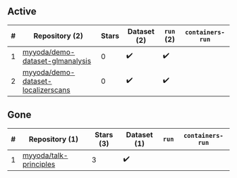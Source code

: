 ## Active
| # | Repository (2) | Stars | Dataset (2) | `run` (2) | `containers-run` |
| --- | --- | --- | --- | --- | --- |
| 1 | [myyoda/demo-dataset-glmanalysis](https://github.com/myyoda/demo-dataset-glmanalysis) | 0 | :heavy_check_mark: | :heavy_check_mark: |  |
| 2 | [myyoda/demo-dataset-localizerscans](https://github.com/myyoda/demo-dataset-localizerscans) | 0 | :heavy_check_mark: | :heavy_check_mark: |  |

## Gone
| # | Repository (1) | Stars (3) | Dataset (1) | `run` | `containers-run` |
| --- | --- | --- | --- | --- | --- |
| 1 | [myyoda/talk-principles](https://github.com/myyoda/talk-principles) | 3 | :heavy_check_mark: |  |  |
